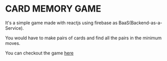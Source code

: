 # CARD MEMORY GAME

It's a simple game made with reactjs using firebase as BaaS(Backend-as-a-Service).

You would have to make pairs of cards and find all the pairs in the minimum moves.

You can checkout the game [here](https://match-the-cards-51587.web.app)
